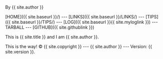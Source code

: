 
By {{ site.author }}

[HOME]({{ site.baseurl }}/) --- [LINKS]({{ site.baseurl }}/LINKS/) --- [TIPS]({{ site.baseurl }}/TIPS/) --- [LOG]({{ site.baseurl }}{{ site.myloglink }}) --- TARBALL --- [GITHUB]({{ site.githublink }})

This is {{ site.title }} and I am {{ site.author }}.

This is the way!
© {{ site.copyright }} --- {{ site.author }} --- Version: {{ site.version }}.
